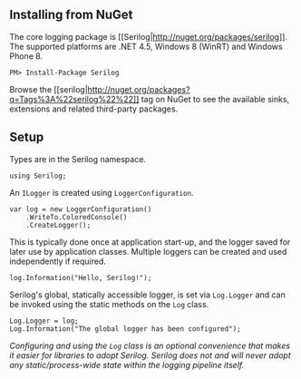 ## Installing from NuGet

The core logging package is [[Serilog|http://nuget.org/packages/serilog]]. The supported platforms are .NET 4.5, Windows 8 (WinRT) and Windows Phone 8.

```
PM> Install-Package Serilog
```

Browse the [[serilog|http://nuget.org/packages?q=Tags%3A%22serilog%22%22]] tag on NuGet to see the available sinks, extensions and related third-party packages.

## Setup

Types are in the Serilog namespace.

```
using Serilog;
```

An `ILogger` is created using `LoggerConfiguration`.

```
var log = new LoggerConfiguration()
    .WriteTo.ColoredConsole()
    .CreateLogger();
```

This is typically done once at application start-up, and the logger saved for later use by application classes. Multiple loggers can be created and used independently if required.

```
log.Information("Hello, Serilog!");
```

Serilog's global, statically accessible logger, is set via `Log.Logger` and can be invoked using the static methods on the `Log` class.

```
Log.Logger = log;
Log.Information("The global logger has been configured");
```

_Configuring and using the `Log` class is an optional convenience that makes it easier for libraries to adopt Serilog. Serilog does not and will never adopt any static/process-wide state within the logging pipeline itself._
